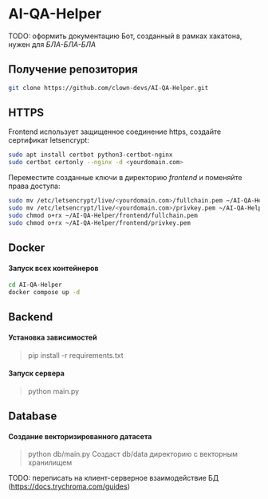 # AI-QA-Helper
TODO: оформить документацию
Бот, созданный в рамках хакатона, нужен для *БЛА-БЛА-БЛА*

## Получение репозитория
```bash
git clone https://github.com/clown-devs/AI-QA-Helper.git
```

## HTTPS
Frontend использует защищенное соединение https, создайте сертификат letsencrypt:
```bash
sudo apt install certbot python3-certbot-nginx
sudo certbot certonly --nginx -d <yourdomain.com>
```

Переместите созданные ключи в директорию *frontend* и поменяйте права доступа:
```bash
sudo mv /etc/letsencrypt/live/<yourdomain.com>/fullchain.pem ~/AI-QA-Helper/frontend/
sudo mv /etc/letsencrypt/live/<yourdomain.com>/privkey.pem ~/AI-QA-Helper/frontend/
sudo chmod o+rx ~/AI-QA-Helper/frontend/fullchain.pem
sudo chmod o+rx ~/AI-QA-Helper/frontend/privkey.pem
```

## Docker
#### Запуск всех контейнеров
```bash
cd AI-QA-Helper
docker compose up -d
```

## Backend

#### Установка зависимостей
> pip install -r requirements.txt

#### Запуск сервера
> python main.py

## Database

#### Создание векторизированного датасета
> python db/main.py
Создаст db/data директорию с векторным хранилищем

TODO: переписать на клиент-серверное взаимодействие БД (https://docs.trychroma.com/guides)